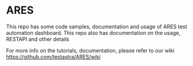 # ARES
This repo has some code samples, documentation and usage of ARES test automation dashboard. This repo also has documentation on the usage, RESTAPI and other details

For more info on the tutorials, documentation, please refer to our wiki https://github.com/testastra/ARES/wiki
